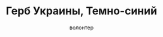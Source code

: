 ---
title: Герб Украины, Темно-синий
description: Кулон. 20 мм, ручная работа
author: волонтер
cost: 3000₸
---